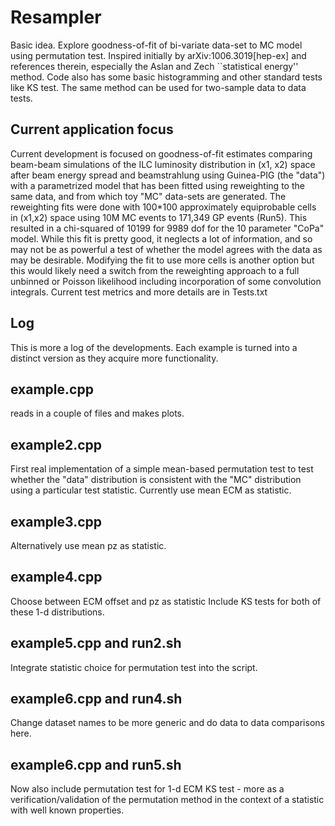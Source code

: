 # Resampler
Basic idea. Explore goodness-of-fit of bi-variate 
data-set to MC model using permutation test. Inspired 
initially by arXiv:1006.3019[hep-ex] and references therein, 
especially the Aslan and Zech ``statistical energy'' method.
Code also has some basic histogramming and other standard tests like KS test.
The same method can be used for two-sample data to data tests.

## Current application focus
Current development is focused on goodness-of-fit estimates 
comparing beam-beam simulations of the ILC luminosity distribution 
in (x1, x2) space after beam energy spread and beamstrahlung 
using Guinea-PIG (the "data") with a parametrized model that has been fitted 
using reweighting to the same data, and from which toy "MC" data-sets are generated.
The reweighting fits were done with 100*100 approximately 
equiprobable cells in (x1,x2) space using 10M MC events to 171,349 GP events (Run5).
This resulted in a chi-squared of 10199 for 9989 dof for the 10 parameter "CoPa" model. 
While this fit is pretty good, it neglects a lot of information, and so may 
not be as powerful a test of whether the model agrees with the data as may be 
desirable. Modifying the fit to use more cells is another option but this 
would likely need a switch from the reweighting approach to a full unbinned 
or Poisson likelihood including incorporation of some convolution integrals.
Current test metrics and more details are in Tests.txt

## Log
This is more a log of the developments. Each example is 
turned into a distinct version as they acquire more functionality.

## example.cpp
reads in a couple of files and makes plots.

## example2.cpp
First real implementation of a simple mean-based 
permutation test to test whether the "data" distribution is consistent with 
the "MC" distribution using a particular test statistic. Currently 
use mean ECM as statistic.

## example3.cpp
Alternatively use mean pz as statistic.

## example4.cpp
Choose between ECM offset and pz as statistic
Include KS tests for both of these 1-d distributions.

## example5.cpp and run2.sh
Integrate statistic choice for permutation test into the script.

## example6.cpp and run4.sh
Change dataset names to be more generic and do data to data comparisons here.

## example6.cpp and run5.sh
Now also include permutation test for 1-d ECM KS test - more as a verification/validation 
of the permutation method in the context of a statistic with well known properties.

